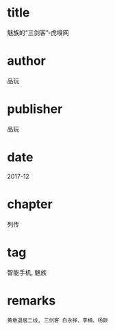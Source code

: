 # title
魅族的“三剑客”-虎嗅网

# author
品玩

# publisher
品玩

# date
2017-12

# chapter
列传

# tag
智能手机, 魅族

# remarks
`黄章退居二线, 三剑客 白永祥、李楠、杨颜`
